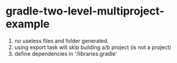 # gradle-two-level-multiproject-example

1. no useless files and folder generated. 
2. using export task will skip building a/b project (is not a project)
3. define dependencies in '/libraries.gradle'
